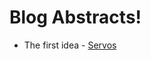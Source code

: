 # Blog Abstracts!
* The first idea - [Servos](https://github.com/KJSashank/Blog-Abstracts/blob/master/First%20Idea%20-%20Servos/Readme.md)
